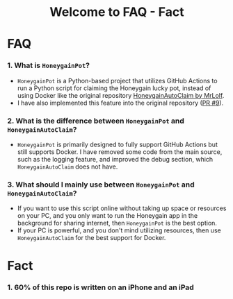 <h1 align="center">Welcome to FAQ - Fact</h1>

# FAQ
### 1. What is `HoneygainPot`?
- `HoneygainPot` is a Python-based project that utilizes GitHub Actions to run a Python script for claiming the Honeygain lucky pot, instead of using Docker like the original repository [HoneygainAutoClaim by MrLolf](https://github.com/MrLoLf/HoneygainAutoClaim).
- I have also implemented this feature into the original repository ([PR #9](https://github.com/MrLoLf/HoneygainAutoClaim/pull/9)).

### 2. What is the difference between `HoneygainPot` and `HoneygainAutoClaim`?
- `HoneygainPot` is primarily designed to fully support GitHub Actions but still supports Docker. I have removed some code from the main source, such as the logging feature, and improved the debug section, which `HoneygainAutoClaim` does not have.

### 3. What should I mainly use between `HoneygainPot` and `HoneygainAutoClaim`?
- If you want to use this script online without taking up space or resources on your PC, and you only want to run the Honeygain app in the background for sharing internet, then `HoneygainPot` is the best option.
- If your PC is powerful, and you don't mind utilizing resources, then use `HoneygainAutoClaim` for the best support for Docker.

# Fact
### 1. 60% of this repo is written on an iPhone and an iPad
